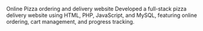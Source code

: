 Online Pizza ordering and delivery website
Developed a full-stack pizza delivery website using HTML, PHP, JavaScript, and
MySQL, featuring online ordering, cart management, and progress tracking.

